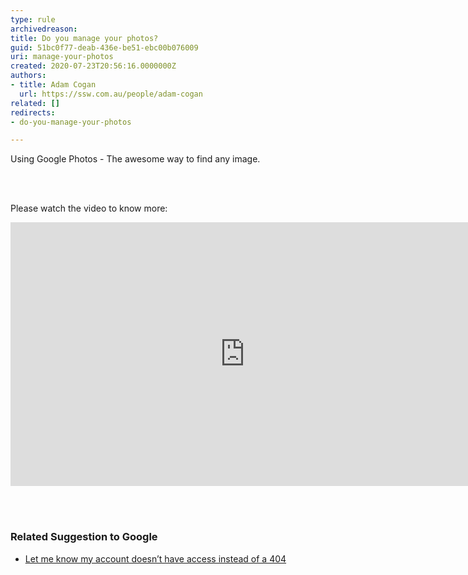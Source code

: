 ```yaml
---
type: rule
archivedreason: 
title: Do you manage your photos?
guid: 51bc0f77-deab-436e-be51-ebc00b076009
uri: manage-your-photos
created: 2020-07-23T20:56:16.0000000Z
authors:
- title: Adam Cogan
  url: https://ssw.com.au/people/adam-cogan
related: []
redirects:
- do-you-manage-your-photos

---
```



<p class="ssw15-rteElement-P">Using Google Photos -&#160;The awesome way to find any image.​<br></p>
<br><excerpt class='endintro'></excerpt><br>
<p>Please watch the video to know more&#58;​<br></p><div class="ms-rtestate-read ms-rte-embedcode ms-rte-embedil ms-rtestate-notify"><iframe width="750" height="422" src="https&#58;//www.youtube.com/embed/p8_siTdeeCg" frameborder="0"></iframe>&#160;</div><p>​</p><h3 class="ssw15-rteElement-H3">Related Suggestion to Google<br></h3><p><ul><li><a href="https&#58;//bettersoftwaresuggestions.com/google/google-photos/let-me-know-my-account-doesnt-have-access-instead-of-a-404/">Let me know my account doesn’t have access instead of a 404</a>​<br></li></ul></p>


